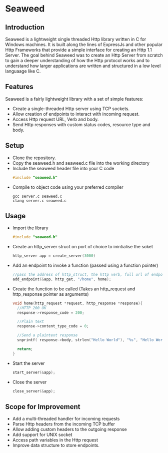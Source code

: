 # Seaweed

## Introduction
Seaweed is a lightweight single threaded Http library written in C for Windows machines. It is built along the lines of ExpressJs and other popular Http Frameworks that provide a simple interface for creating an Http 1.1 Server. The goal behind Seaweed was to create an Http Server from scratch to gain a deeper understanding of how the Http protocol works and to understand how larger applications are written and structured in a low level languaage like C.

## Features
Seaweed is a fairly lightweight library with a set of simple features:
- Create a single-threaded Http server using TCP sockets.
- Allow creation of endpoints to interact with incoming request.
- Access Http request URL, Verb and body.
- Send Http responses with custom status codes, resource type and body.

## Setup
- Clone the repository.
- Copy the seaweed.h and seaweed.c file into the working directory
- Include the seaweed header file into your C code
  ```c
  #include "seaweed.h"
  ```
- Compile to object code using your preferred compiler
  ```
  gcc server.c seaweed.c
  clang server.c seaweed.c
  ```

## Usage
- Import the library
  ```c
  #include "seaweed.h"
  ```
  
- Create an http_server struct on port of choice to inintialise the soket
  ```c
  http_server app = create_server(3000)
  ```
  
- Add an endpoint to invoke a function (passed using a function pointer)
  ```c
  //pass the address of http_struct, the http verb, full url of endpoint, and the function to be called
  add_endpoint(&app, http_get, "/home", home);
  ```
  
- Create the function to be called (Takes an http_request and http_response pointer as arguments)
  ```c
  void home(http_request *request, http_response *response){
    //HTTP 200 OK
    response->response_code = 200;
  
    //Plain text
    response->content_type_code = 0;
  
    //Send a plaintext response
    snprintf( response->body, strlen("Hello World"), "%s", "Hello World");
  
    return;
  }
  
- Start the server
  ```c
  start_server(&app);
  ```
  
- Close the server
  ```c
  close_server(&app);

## Scope for Improvement
- Add a multi-threaded handler for incoming requests
- Parse Http headers from the incoming TCP buffer
- Allow adding custom headers to the outgoing response
- Add support for UNIX socket
- Access path variables in the Http request
- Improve data structure to store endpoints.


  
